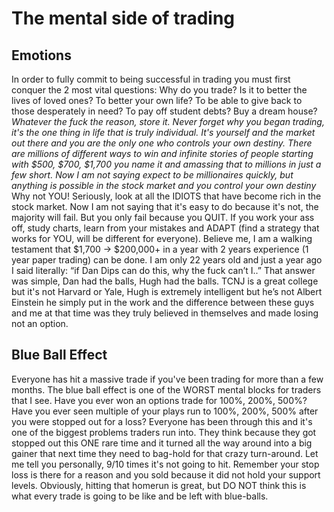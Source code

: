 # The mental side of trading

## Emotions

In order to fully commit to being successful in trading you must first conquer the 2 most vital questions:
Why do you trade?
Is it to better the lives of loved ones? To better your own life?
To be able to give back to those desperately in need?
To pay off student debts? Buy a dream house?
_Whatever the fuck the reason, store it. Never forget why you began trading, it's the one thing in life that is truly individual. It's yourself and the market out there and you are the only one who controls your own destiny. There are millions of different ways to win and infinite stories of people starting with $500, $700, $1,700 you name it and amassing that to millions in just a few short. Now I am not saying expect to be millionaires quickly, but anything is possible in the stock market and you control your own destiny_
Why not YOU!
Seriously, look at all the IDIOTS that have become rich in the stock market. Now I am not saying that it's easy to do because it's not, the majority will fail. But you only fail because you QUIT. If you work your ass off, study charts, learn from your mistakes and ADAPT (find a strategy that works for YOU, will be different for everyone). Believe me, I am a walking testament that $1,700 → $200,000+ in a year with 2 years experience (1 year paper trading) can be done. I am only 22 years old and just a year ago I said literally: “if Dan Dips can do this, why the fuck can’t I..” That answer was simple, Dan had the balls, Hugh had the balls. TCNJ is a great college but it's not Harvard or Yale, Hugh is extremely intelligent but he’s not Albert Einstein he simply put in the work and the difference between these guys and me at that time was they truly believed in themselves and made losing not an option.

## Blue Ball Effect

Everyone has hit a massive trade if you've been trading for more than a few months. The blue ball effect is one of the WORST mental blocks for traders that I see.
Have you ever won an options trade for 100%, 200%, 500%?
Have you ever seen multiple of your plays run to 100%, 200%, 500% after you were stopped out for a loss?
Everyone has been through this and it's one of the biggest problems traders run into. They think because they got stopped out this ONE rare time and it turned all the way around into a big gainer that next time they need to bag-hold for that crazy turn-around. Let me tell you personally, 9/10 times it's not going to hit. Remember your stop loss is there for a reason and you sold because it did not hold your support levels. Obviously, hitting that homerun is great, but DO NOT think this is what every trade is going to be like and be left with blue-balls.
